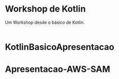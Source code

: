 # Workshop de Kotlin

Um Workshop desde o básico de Kotlin. <br /><br />
# KotlinBasicoApresentacao

# Apresentacao-AWS-SAM
